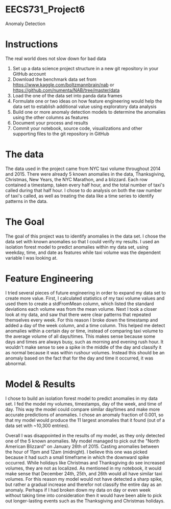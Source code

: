 # EECS731_Project6
Anomaly Detection

# Instructions

The real world does not slow down for bad data
1. Set up a data science project structure in a new git repository in your GitHub account
2. Download the benchmark data set from
https://www.kaggle.com/boltzmannbrain/nab or
https://github.com/numenta/NAB/tree/master/data
3. Load the one of the data set into panda data frames
4. Formulate one or two ideas on how feature engineering would help the data set to establish additional value using exploratory data analysis
5. Build one or more anomaly detection models to determine the anomalies using the other columns as features
6. Document your process and results
7. Commit your notebook, source code, visualizations and other supporting files to the git repository in GitHub

# The data

The data used in the project came from NYC taxi volume throughout 2014 and 2015. There were already 5 known anomalies in the data, Thanksgiving, Christmas, New Years, the NYC Marathon, and a blizzard. Each row contained a timestamp, taken every half hour, and the total number of taxi's called during that half hour. I chose to do analysis on both the raw number of taxi's called, as well as treating the data like a time series to identify patterns in the data.

# The Goal

The goal of this project was to identify anomalies in the data set. I chose the data set with known anomalies so that I could verify my results. I used an isolation forest model to predict anomalies within my data set, using weekday, time, and date as features while taxi volume was the dependent variable I was looking at.

# Feature Engineering

I tried several pieces of future engineering in order to expand my data set to create more value. First, I calculated statistics of my taxi volume values and used them to create a stdFromMean column, which listed the standard deviations each volume was from the mean volume. Next I took a closer look at my data, and saw that there were clear patterns that repeated themselves every week. For this reason I broke down the timestamp and added a day of the week column, and a time column. This helped me detect anomalies within a certain day or time, instead of comparing taxi volume to the average volume of all days/times. This makes sense because some days and times are always busy, such as morning and evening rush hour. It wouldn't make sense to see a spike in the middle of the day and classify it as normal because it was within rushour volumes. Instead this should be an anomaly based on the fact that for the day and time it occurred, it was abnormal.

# Model & Results

I chose to build an isolation forest model to predict anomalies in my data set. I fed the model my volumes, timestamps, day of the week, and time of day. This way the model could compare similar day/times and make more accurate predictions of anomalies. I chose an anomaly fraction of 0.001, so that my model would produce the 11 largest anomalies that it found (out of a data set with ~10,300 entries). 

Overall I was disappointed in the results of my model, as they only detected one of the 5 known anomalies. My model managed to pick out the "North American Blizzard" on January 26th of 2015. Casting anomalies between the hour of 11pm and 12am (midnight). I believe this one was picked because it had such a small timeframe in which the downward spike occurred. While holidays like Christmas and Thanksgiving do see increased volumes, they are not as localized. As mentioned in my notebook, it would make sense that December 24th, 25th, and 26th would all have similar taxi volumes. For this reason my model would not have detected a sharp spike, but rather a gradual increase and therefor not classify the entire day as an anomaly. Perhaps if I had broken down my data on day or even week without taking time into consideration then it would have been able to pick out longer-lasting events such as the Thanksgiving and Christmas holidays.
